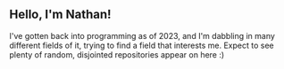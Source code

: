 ## Hello, I'm Nathan!
I've gotten back into programming as of 2023, and I'm dabbling in many different fields of it, trying to find a field that interests me. Expect to see plenty of random, disjointed repositories appear on here :)
